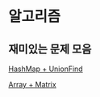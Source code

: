 # 알고리즘

## 재미있는 문제 모음

[HashMap + UnionFind](https://leetcode.com/problems/remove-duplicates-from-sorted-array/)

[Array + Matrix](https://leetcode.com/problems/smallest-string-with-swaps/)
